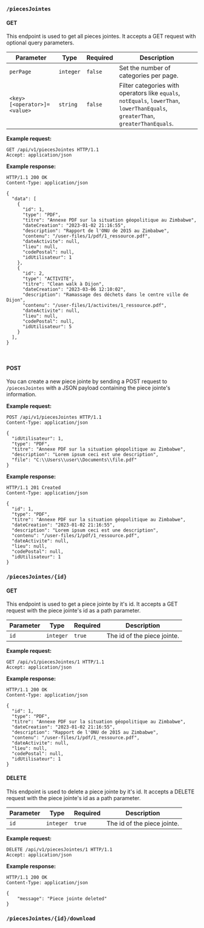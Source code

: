 <!-- TODO: Doc pour ?include sur tous les endpoints -->

### `/piecesJointes`

#### GET

This endpoint is used to get all pieces jointes. It accepts a GET request with optional query parameters.

| Parameter                        | Type    | Required | Description                                                                              |
|----------------------------------|---------|----------|------------------------------------------------------------------------------------------|
| `perPage`                        |`integer`| `false`  | Set the number of categories per page.                                                   |
| `<key>[<operator>]=<value>`      |`string` | `false`  | Filter categories with operators like `equals`, `notEquals`, `lowerThan`, `lowerThanEquals`, `greaterThan`, `greaterThanEquals`. |

**Example request:**

```http
GET /api/v1/piecesJointes HTTP/1.1
Accept: application/json
```

**Example response:**
    
```http
HTTP/1.1 200 OK
Content-Type: application/json

{
  "data": [
    {
      "id": 1,
      "type": "PDF",
      "titre": "Annexe PDF sur la situation géopolitique au Zimbabwe",
      "dateCreation": "2023-01-02 21:16:55",
      "description": "Rapport de l'ONU de 2015 au Zimbabwe",
      "contenu": "/user-files/1/pdf/1_ressource.pdf",
      "dateActivite": null,
      "lieu": null,
      "codePostal": null,
      "idUtilisateur": 1
    },
    {
      "id": 2,
      "type": "ACTIVITE",
      "titre": "Clean walk à Dijon",
      "dateCreation": "2023-03-06 12:10:02",
      "description": "Ramassage des déchets dans le centre ville de Dijon",
      "contenu": "/user-files/1/activites/1_ressource.pdf",
      "dateActivite": null,
      "lieu": null,
      "codePostal": null,
      "idUtilisateur": 5
    }
  ],
}
```

<br>

#### POST

You can create a new piece jointe by sending a POST request to `/piecesJointes` with a JSON payload containing the piece jointe's information.

**Example request:**

```http
POST /api/v1/piecesJointes HTTP/1.1
Content-Type: application/json

{
  "idUtilisateur": 1,
  "type": "PDF",
  "titre": "Annexe PDF sur la situation géopolitique au Zimbabwe",
  "description": "Lorem ipsum ceci est une description",
  "file": "C:\\Users\\user\\Documents\\file.pdf"
}
```

**Example response:**

```http
HTTP/1.1 201 Created
Content-Type: application/json

{
  "id": 1,
  "type": "PDF",
  "titre": "Annexe PDF sur la situation géopolitique au Zimbabwe",
  "dateCreation": "2023-01-02 21:16:55",
  "description": "Lorem ipsum ceci est une description",
  "contenu": "/user-files/1/pdf/1_ressource.pdf",
  "dateActivite": null,
  "lieu": null,
  "codePostal": null,
  "idUtilisateur": 1
}
```


### `/piecesJointes/{id}`

#### GET

This endpoint is used to get a piece jointe by it's id. It accepts a GET request with the piece jointe's id as a path parameter.

| Parameter | Type      | Required | Description                |
| --------- | --------- | -------- | -------------------------- |
| `id`      | `integer` | `true`   | The id of the piece jointe. |

**Example request:**

```http
GET /api/v1/piecesJointes/1 HTTP/1.1
Accept: application/json
```

**Example response:**

```http
HTTP/1.1 200 OK
Content-Type: application/json

{
  "id": 1,
  "type": "PDF",
  "titre": "Annexe PDF sur la situation géopolitique au Zimbabwe",
  "dateCreation": "2023-01-02 21:16:55",
  "description": "Rapport de l'ONU de 2015 au Zimbabwe",
  "contenu": "/user-files/1/pdf/1_ressource.pdf",
  "dateActivite": null,
  "lieu": null,
  "codePostal": null,
  "idUtilisateur": 1
}
```

#### DELETE

This endpoint is used to delete a piece jointe by it's id. It accepts a DELETE request with the piece jointe's id as a path parameter.

| Parameter | Type      | Required | Description                |
| --------- | --------- | -------- | -------------------------- |
| `id`      | `integer` | `true`   | The id of the piece jointe. |

**Example request:**
```http
DELETE /api/v1/piecesJointes/1 HTTP/1.1 
Accept: application/json
```

**Example response:**

```http
HTTP/1.1 200 OK
Content-Type: application/json

{
    "message": "Piece jointe deleted"
}
```

### `/piecesJointes/{id}/download`
